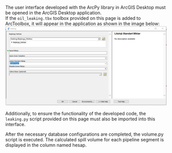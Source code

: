 The user interface developed with the ArcPy library in ArcGIS Desktop must be opened in the ArcGIS Desktop application.  
If the `oil_leaking.tbx` toolbox provided on this page is added to ArcToolbox, it will appear in the application as shown in the image below:  
![Toolbox Screenshot](../images/toolbox.jpg)  

Additionally, to ensure the functionality of the developed code, the `leaking.py` script provided on this page must also be imported into this interface.


After the necessary database configurations are completed, the volume.py script is executed. The calculated spill volume for each pipeline segment is displayed in the column named hesap.